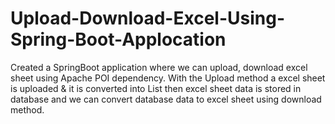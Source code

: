 # Upload-Download-Excel-Using-Spring-Boot-Applocation
Created a SpringBoot application where we can upload, download excel sheet using Apache POI dependency. With the Upload method a excel sheet is uploaded & it is converted into List then excel sheet data is stored in database and we can convert database data to excel sheet using download method.
